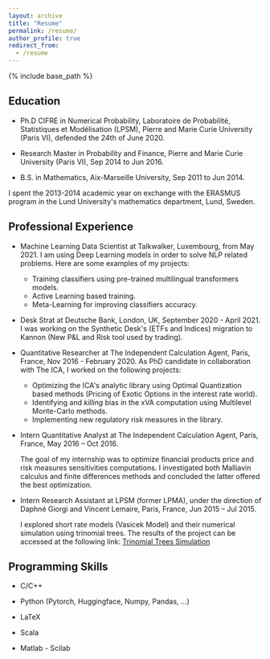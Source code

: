 ```yaml
---
layout: archive
title: "Resume"
permalink: /resume/
author_profile: true
redirect_from:
  - /resume
---
```


{% include base_path %}


## Education
<!-- ====== -->
* Ph.D CIFRE in Numerical Probability, Laboratoire de Probabilité, Statistiques et Modélisation (LPSM), Pierre and Marie Curie University (Paris VI), defended the 24th of June 2020.

* Research Master in Probability and Finance, Pierre and Marie Curie University (Paris VI), Sep 2014 to Jun 2016.

* B.S. in Mathematics, Aix-Marseille University, Sep 2011 to Jun 2014.

 I spent the 2013-2014 academic year on exchange with the ERASMUS program in the Lund University's mathematics department, Lund, Sweden.


## Professional Experience
<!-- ====== -->

* Machine Learning Data Scientist at Talkwalker, Luxembourg, from May 2021.
  I am using Deep Learning models in order to solve NLP related problems. Here are some examples of my projects:
    * Training classifiers using pre-trained multilingual transformers models.
    * Active Learning based training.
    * Meta-Learning for improving classifiers accuracy.

* Desk Strat at Deutsche Bank, London, UK, September 2020 - April 2021.
  I was working on the Synthetic Desk's (ETFs and Indices) migration to Kannon (New P&L and Risk tool used by trading).

* Quantitative Researcher at The Independent Calculation Agent, Paris, France, Nov 2016 - February 2020.
  As PhD candidate in collaboration with The ICA, I worked on the following projects:
    * Optimizing the ICA's analytic library using Optimal Quantization based methods (Pricing of Exotic Options in the interest rate world).
    * Identifying and *killing* bias in the xVA computation using Multilevel Monte-Carlo methods.
    * Implementing new regulatory risk measures in the library.

* Intern Quantitative Analyst at The Independent Calculation Agent, Paris, France, May 2016 – Oct 2016.

  The goal of my internship was to optimize financial products price and risk measures sensitivities computations. I investigated both Malliavin calculus and finite differences methods and concluded the latter offered the best optimization.

* Intern Research Assistant at LPSM (former LPMA), under the direction of Daphné Giorgi and Vincent Lemaire, Paris, France, Jun 2015 – Jul 2015.

  I explored short rate models (Vasicek Model) and their numerical simulation using trinomial trees. The results of the project can be accessed at the following link: [Trinomial Trees Simulation](http://simulations.lpsm.paris/trinomial_trees/)



## Programming Skills

* C/C++

* Python (Pytorch, Huggingface, Numpy, Pandas, ...)

* LaTeX

* Scala

* Matlab - Scilab

